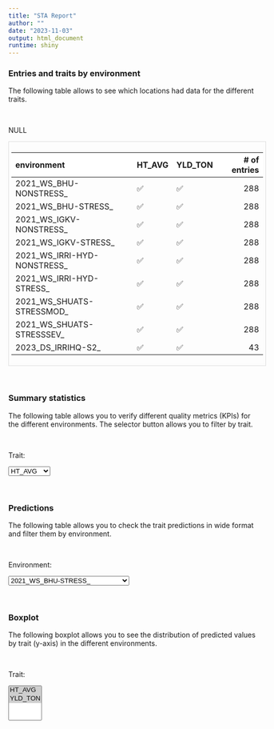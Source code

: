 ```yaml
---
title: "STA Report"
author: ""
date: "2023-11-03"
output: html_document
runtime: shiny
---
```




### Entries and traits by environment

The following table allows to see which locations had data for the different traits.

<p>&nbsp;</p>

NULL
<div style="border: 1px solid #ddd; padding: 5px; overflow-x: scroll; width:100%; "><table class="table table-hover table-condensed table-responsive" style="margin-left: auto; margin-right: auto;">
 <thead>
  <tr>
   <th style="text-align:left;position: sticky; top:0; background-color: #FFFFFF;"> environment </th>
   <th style="text-align:left;position: sticky; top:0; background-color: #FFFFFF;"> HT_AVG </th>
   <th style="text-align:left;position: sticky; top:0; background-color: #FFFFFF;"> YLD_TON </th>
   <th style="text-align:right;position: sticky; top:0; background-color: #FFFFFF;"> # of entries </th>
  </tr>
 </thead>
<tbody>
  <tr>
   <td style="text-align:left;"> 2021_WS_BHU-NONSTRESS_ </td>
   <td style="text-align:left;"> ✅ </td>
   <td style="text-align:left;"> ✅ </td>
   <td style="text-align:right;"> 288 </td>
  </tr>
  <tr>
   <td style="text-align:left;"> 2021_WS_BHU-STRESS_ </td>
   <td style="text-align:left;"> ✅ </td>
   <td style="text-align:left;"> ✅ </td>
   <td style="text-align:right;"> 288 </td>
  </tr>
  <tr>
   <td style="text-align:left;"> 2021_WS_IGKV-NONSTRESS_ </td>
   <td style="text-align:left;"> ✅ </td>
   <td style="text-align:left;"> ✅ </td>
   <td style="text-align:right;"> 288 </td>
  </tr>
  <tr>
   <td style="text-align:left;"> 2021_WS_IGKV-STRESS_ </td>
   <td style="text-align:left;"> ✅ </td>
   <td style="text-align:left;"> ✅ </td>
   <td style="text-align:right;"> 288 </td>
  </tr>
  <tr>
   <td style="text-align:left;"> 2021_WS_IRRI-HYD-NONSTRESS_ </td>
   <td style="text-align:left;"> ✅ </td>
   <td style="text-align:left;"> ✅ </td>
   <td style="text-align:right;"> 288 </td>
  </tr>
  <tr>
   <td style="text-align:left;"> 2021_WS_IRRI-HYD-STRESS_ </td>
   <td style="text-align:left;"> ✅ </td>
   <td style="text-align:left;"> ✅ </td>
   <td style="text-align:right;"> 288 </td>
  </tr>
  <tr>
   <td style="text-align:left;"> 2021_WS_SHUATS-STRESSMOD_ </td>
   <td style="text-align:left;"> ✅ </td>
   <td style="text-align:left;"> ✅ </td>
   <td style="text-align:right;"> 288 </td>
  </tr>
  <tr>
   <td style="text-align:left;"> 2021_WS_SHUATS-STRESSSEV_ </td>
   <td style="text-align:left;"> ✅ </td>
   <td style="text-align:left;"> ✅ </td>
   <td style="text-align:right;"> 288 </td>
  </tr>
  <tr>
   <td style="text-align:left;"> 2023_DS_IRRIHQ-S2_ </td>
   <td style="text-align:left;"> ✅ </td>
   <td style="text-align:left;"> ✅ </td>
   <td style="text-align:right;"> 43 </td>
  </tr>
</tbody>
</table></div>

<p>&nbsp;</p>

### Summary statistics

The following table allows you to verify different quality metrics (KPIs) for the different environments. The selector button allows you to filter by trait.

<p>&nbsp;</p>

<!--html_preserve--><div class="form-group shiny-input-container">
<label class="control-label" id="staApp_1-traitSta-label" for="staApp_1-traitSta">Trait:</label>
<div>
<select id="staApp_1-traitSta" class="shiny-input-select"><option value="HT_AVG" selected>HT_AVG</option>
<option value="YLD_TON">YLD_TON</option></select>
<script type="application/json" data-for="staApp_1-traitSta" data-nonempty="">{"plugins":["selectize-plugin-a11y"]}</script>
</div>
</div><!--/html_preserve-->

<!--html_preserve--><div class="datatables html-widget html-widget-output shiny-report-size html-fill-item-overflow-hidden html-fill-item" id="staApp_1-outb6be834e2f3d1bbc" style="width:100%;height:auto;"></div><!--/html_preserve-->

<p>&nbsp;</p>

### Predictions 

The following table allows you to check the trait predictions in wide format and filter them by environment.

<p>&nbsp;</p>

<!--html_preserve--><div class="form-group shiny-input-container">
<label class="control-label" id="staApp_1-envSta-label" for="staApp_1-envSta">Environment:</label>
<div>
<select id="staApp_1-envSta" class="shiny-input-select"><option value="2021_WS_BHU-STRESS_" selected>2021_WS_BHU-STRESS_</option>
<option value="2021_WS_BHU-NONSTRESS_">2021_WS_BHU-NONSTRESS_</option>
<option value="2021_WS_SHUATS-STRESSMOD_">2021_WS_SHUATS-STRESSMOD_</option>
<option value="2021_WS_SHUATS-STRESSSEV_">2021_WS_SHUATS-STRESSSEV_</option>
<option value="2021_WS_IRRI-HYD-STRESS_">2021_WS_IRRI-HYD-STRESS_</option>
<option value="2021_WS_IRRI-HYD-NONSTRESS_">2021_WS_IRRI-HYD-NONSTRESS_</option>
<option value="2021_WS_IGKV-NONSTRESS_">2021_WS_IGKV-NONSTRESS_</option>
<option value="2021_WS_IGKV-STRESS_">2021_WS_IGKV-STRESS_</option>
<option value="2023_DS_IRRIHQ-S2_">2023_DS_IRRIHQ-S2_</option></select>
<script type="application/json" data-for="staApp_1-envSta" data-nonempty="">{"plugins":["selectize-plugin-a11y"]}</script>
</div>
</div><!--/html_preserve-->


<!--html_preserve--><div class="datatables html-widget html-widget-output shiny-report-size html-fill-item-overflow-hidden html-fill-item" id="staApp_1-outc9b1e7dc40ce2df9" style="width:100%;height:auto;"></div><!--/html_preserve-->

<p>&nbsp;</p>

### Boxplot

The following boxplot allows you to see the distribution of predicted values by trait (y-axis) in the different environments.

<p>&nbsp;</p>

<!--html_preserve--><div class="form-group shiny-input-container">
<label class="control-label" id="staApp_1-traitStaBox-label" for="staApp_1-traitStaBox">Trait:</label>
<div>
<select id="staApp_1-traitStaBox" class="shiny-input-select" multiple="multiple"><option value="HT_AVG" selected>HT_AVG</option>
<option value="YLD_TON" selected>YLD_TON</option></select>
<script type="application/json" data-for="staApp_1-traitStaBox">{"plugins":["selectize-plugin-a11y"]}</script>
</div>
</div><!--/html_preserve-->

<!--html_preserve--><div class="plotly html-widget html-widget-output shiny-report-size shiny-report-theme html-fill-item-overflow-hidden html-fill-item" id="staApp_1-outefef1279dfe79373" style="width:100%;height:400px;"></div><!--/html_preserve-->
